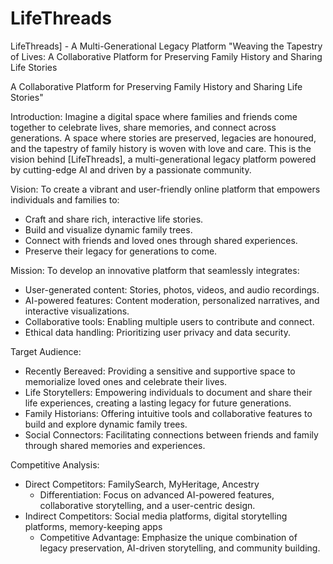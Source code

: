 # LifeThreads
LifeThreads] - A Multi-Generational Legacy Platform "Weaving the Tapestry of Lives: A Collaborative Platform for Preserving Family History and Sharing Life Stories


A Collaborative Platform for Preserving Family History and Sharing Life Stories"

Introduction:
Imagine a digital space where families and friends come together to celebrate lives, share memories, and connect across generations. A space where stories are preserved, legacies are honoured, and the tapestry of family history is woven with love and care. This is the vision behind [LifeThreads], a multi-generational legacy platform powered by cutting-edge AI and driven by a passionate community.

Vision:
To create a vibrant and user-friendly online platform that empowers individuals and families to:
 * Craft and share rich, interactive life stories.
 * Build and visualize dynamic family trees.
 * Connect with friends and loved ones through shared experiences.
 * Preserve their legacy for generations to come.

Mission:
To develop an innovative platform that seamlessly integrates:
 * User-generated content: Stories, photos, videos, and audio recordings.
 * AI-powered features: Content moderation, personalized narratives, and interactive visualizations.
 * Collaborative tools: Enabling multiple users to contribute and connect.
 * Ethical data handling: Prioritizing user privacy and data security.

Target Audience:
 * Recently Bereaved: Providing a sensitive and supportive space to memorialize loved ones and celebrate their lives.
 * Life Storytellers: Empowering individuals to document and share their life experiences, creating a lasting legacy for future generations.
 * Family Historians: Offering intuitive tools and collaborative features to build and explore dynamic family trees.
 * Social Connectors: Facilitating connections between friends and family through shared memories and experiences.

Competitive Analysis:
 * Direct Competitors: FamilySearch, MyHeritage, Ancestry
   * Differentiation: Focus on advanced AI-powered features, collaborative storytelling, and a user-centric design.
 * Indirect Competitors: Social media platforms, digital storytelling platforms, memory-keeping apps
   * Competitive Advantage: Emphasize the unique combination of legacy preservation, AI-driven storytelling, and community building.
